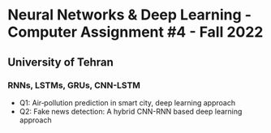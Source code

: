 # Neural Networks & Deep Learning - Computer Assignment #4 - Fall 2022
## University of Tehran
### RNNs, LSTMs, GRUs, CNN-LSTM

* Q1: Air‑pollution prediction in smart city, deep learning approach
* Q2: Fake news detection: A hybrid CNN-RNN based deep learning approach
